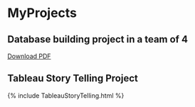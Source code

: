 # MyProjects

## Database building project in a team of 4 

   [Download PDF](https://Molungoa.github.io/MyProjects/DatabaseProject.pdf")
   

   ## Tableau Story Telling Project
   {% include TableauStoryTelling.html %}
